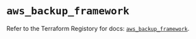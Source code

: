 # `aws_backup_framework`

Refer to the Terraform Registory for docs: [`aws_backup_framework`](https://registry.terraform.io/providers/hashicorp/aws/4.67.0/docs/resources/backup_framework).
